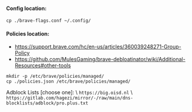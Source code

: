 #### Config location:
```cp ./brave-flags.conf ~/.config/```

#### Policies location:
- https://support.brave.com/hc/en-us/articles/360039248271-Group-Policy
- https://github.com/MulesGaming/brave-debloatinator/wiki/Additional-Resources#other-tools

```
mkdir -p /etc/brave/policies/managed/
cp ./policies.json /etc/brave/policies/managed/
```

Adblock Lists [choose one]:
\ ```https://big.oisd.nl```
\ ```https://gitlab.com/hagezi/mirror/-/raw/main/dns-blocklists/adblock/pro.plus.txt```
